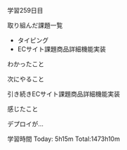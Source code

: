 学習259日目

取り組んだ課題一覧

- タイピング
- ECサイト課題商品詳細機能実装

わかったこと

次にやること

引き続きECサイト課題商品詳細機能実装

感じたこと

デプロイが…

学習時間 Today: 5h15m Total:1473h10m